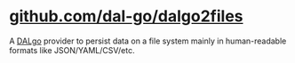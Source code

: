 # [github.com/dal-go/dalgo2files](https://github.com/dal-go/dalgo2files)

A [DALgo](https://github.com/dal-go) provider to persist data on a file system mainly in human-readable formats like
JSON/YAML/CSV/etc.
